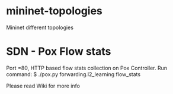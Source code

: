 # mininet-topologies
Mininet different topologies

# SDN - Pox Flow stats
Port =80, HTTP based flow stats collection on Pox Controller.
Run command: $ ./pox.py forwarding.l2_learning flow_stats

Please read Wiki for more info

